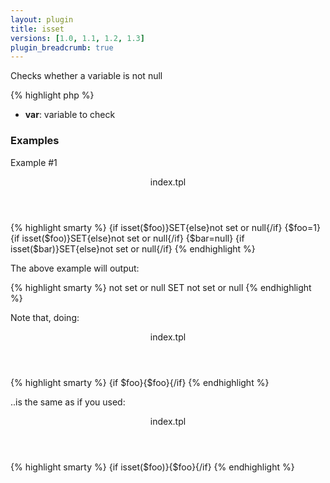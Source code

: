 ```yaml
---
layout: plugin
title: isset
versions: [1.0, 1.1, 1.2, 1.3]
plugin_breadcrumb: true
---
```


Checks whether a variable is not null
<div class="code-box">
{% highlight php %}
<?php
isset(mixed $var)
{% endhighlight %}
</div>

* **var**: variable to check

### Examples
Example #1
<div class="code-box">
<header>index.tpl</header>
{% highlight smarty %}
{if isset($foo)}SET{else}not set or null{/if}
{$foo=1}
{if isset($foo)}SET{else}not set or null{/if}
{$bar=null}
{if isset($bar)}SET{else}not set or null{/if}
{% endhighlight %}
</div>

The above example will output:
<div class="code-box">
{% highlight smarty %}
not set or null
SET
not set or null
{% endhighlight %}
</div>

Note that, doing:
<div class="code-box">
<header>index.tpl</header>
{% highlight smarty %}
{if $foo}{$foo}{/if}
{% endhighlight %}
</div>

..is the same as if you used:
<div class="code-box">
<header>index.tpl</header>
{% highlight smarty %}
{if isset($foo)}{$foo}{/if}
{% endhighlight %}
</div>